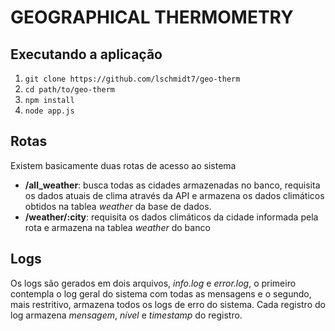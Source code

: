 # GEOGRAPHICAL THERMOMETRY

## Executando a aplicação

1. ```git clone https://github.com/lschmidt7/geo-therm```
2. ```cd path/to/geo-therm```
3. ```npm install```
4. ```node app.js```

## Rotas

Existem basicamente duas rotas de acesso ao sistema

- **/all_weather**: busca todas as cidades armazenadas no banco, requisita os dados atuais de clima através da API e armazena os dados climáticos obtidos na tablea *weather* da base de dados.
- **/weather/:city**: requisita os dados climáticos da cidade informada pela rota e armazena na tablea *weather* do banco

## Logs 

Os logs são gerados em dois arquivos, *info.log* e *error.log*, o primeiro contempla o log geral do sistema com todas as mensagens e o segundo, mais restritivo, armazena todos os logs de erro do sistema.
Cada registro do log armazena *mensagem*, *nível* e *timestamp* do registro.

